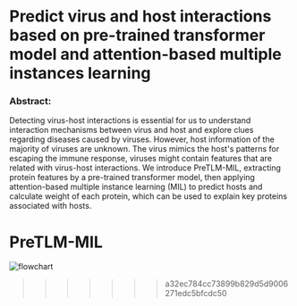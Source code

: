 # Predict virus and host interactions based on pre-trained transformer model and attention-based multiple instances learning

### Abstract:
Detecting virus-host interactions is essential for us to understand interaction mechanisms between virus and host and explore clues regarding diseases caused by viruses. However, host information of the majority of viruses are unknown. The virus mimics the host's patterns for escaping the immune response, viruses might contain features that are related with virus-host interactions. We introduce PreTLM-MIL, extracting protein features by a pre-trained transformer model, then applying attention-based multiple instance learning (MIL) to predict hosts and calculate weight of each protein, which can be used to explain key proteins associated with hosts. 

# PreTLM-MIL


![flowchart](https://user-images.githubusercontent.com/6703505/191104200-99f5d421-4a96-4201-ae68-2bee49b060d2.png)
>>>>>>> a32ec784cc73899b829d5d9006271edc5bfcdc50

